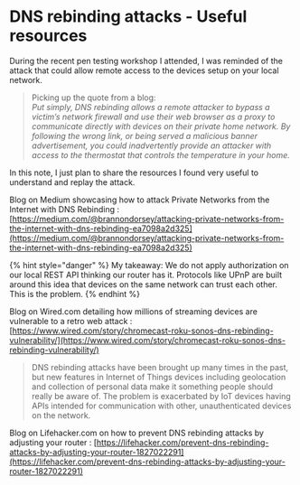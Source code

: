 # DNS rebinding attacks - Useful resources

During the recent pen testing workshop I attended, I was reminded of the attack that could allow remote access to the devices setup on your local network.

> Picking up the quote from a blog: \
> _Put simply, DNS rebinding allows a remote attacker to bypass a victim’s network firewall and use their web browser as a proxy to communicate directly with devices on their private home network. By following the wrong link, or being served a malicious banner advertisement, you could inadvertently provide an attacker with access to the thermostat that controls the temperature in your home._

In this note, I just plan to share the resources I found very useful to understand and replay the attack.

Blog on Medium showcasing how to attack Private Networks from the Internet with DNS Rebinding : [https://medium.com/@brannondorsey/attacking-private-networks-from-the-internet-with-dns-rebinding-ea7098a2d325](https://medium.com/@brannondorsey/attacking-private-networks-from-the-internet-with-dns-rebinding-ea7098a2d325)

{% hint style="danger" %}
My takeaway: We do not apply authorization on our local REST API thinking our router has it. Protocols like UPnP are built around this idea that devices on the same network can trust each other. This is the problem.
{% endhint %}

Blog on Wired.com detailing how millions of streaming devices are vulnerable to a retro web attack : [https://www.wired.com/story/chromecast-roku-sonos-dns-rebinding-vulnerability/](https://www.wired.com/story/chromecast-roku-sonos-dns-rebinding-vulnerability/)

> DNS rebinding attacks have been brought up many times in the past, but new features in Internet of Things devices including geolocation and collection of personal data make it something people should really be aware of. The problem is exacerbated by IoT devices having APIs intended for communication with other, unauthenticated devices on the network.

Blog on Lifehacker.com on how to prevent DNS rebinding attacks by adjusting your router : [https://lifehacker.com/prevent-dns-rebinding-attacks-by-adjusting-your-router-1827022291](https://lifehacker.com/prevent-dns-rebinding-attacks-by-adjusting-your-router-1827022291)



